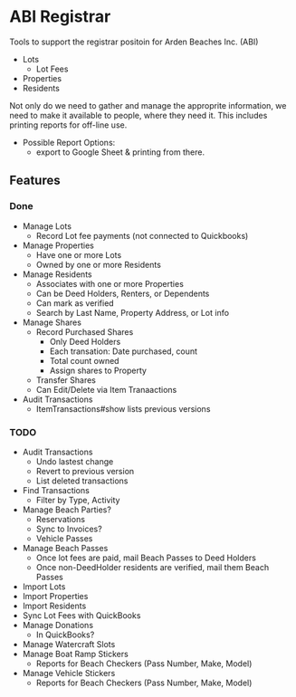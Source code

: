 # ABI Registrar

Tools to support the registrar positoin for Arden Beaches Inc. (ABI)
- Lots
  - Lot Fees
- Properties
- Residents

Not only do we need to gather and manage the approprite information, we need to make it available to people, where they need it. This includes printing reports for off-line use.
- Possible Report Options:
  - export to Google Sheet & printing from there.

## Features

### Done

  - Manage Lots
    - Record Lot fee payments (not connected to Quickbooks)
  - Manage Properties
    - Have one or more Lots
    - Owned by one or more Residents
  - Manage Residents
    - Associates with one or more Properties
    - Can be Deed Holders, Renters, or Dependents
    - Can mark as verified
    - Search by Last Name, Property Address, or Lot info
  - Manage Shares
    - Record Purchased Shares
      - Only Deed Holders
      - Each transation: Date purchased, count
      - Total count owned
      - Assign shares to Property
    - Transfer Shares
    - Can Edit/Delete via Item Tranaactions
  - Audit Transactions
    - ItemTransactions#show lists previous versions


### TODO
  - Audit Transactions
    - Undo lastest change
    - Revert to previous version
    - List deleted transactions
  - Find Transactions
    - Filter by Type, Activity
  - Manage Beach Parties?
    - Reservations
    - Sync to Invoices?
    - Vehicle Passes
  - Manage Beach Passes
    - Once lot fees are paid, mail Beach Passes to Deed Holders
    - Once non-DeedHolder residents are verified, mail them Beach Passes
  - Import Lots
  - Import Properties
  - Import Residents
  - Sync Lot Fees with QuickBooks
  - Manage Donations
    - In QuickBooks?
  - Manage Watercraft Slots
  - Manage Boat Ramp Stickers
    - Reports for Beach Checkers (Pass Number, Make, Model)
  - Manage Vehicle Stickers
    - Reports for Beach Checkers (Pass Number, Make, Model)

